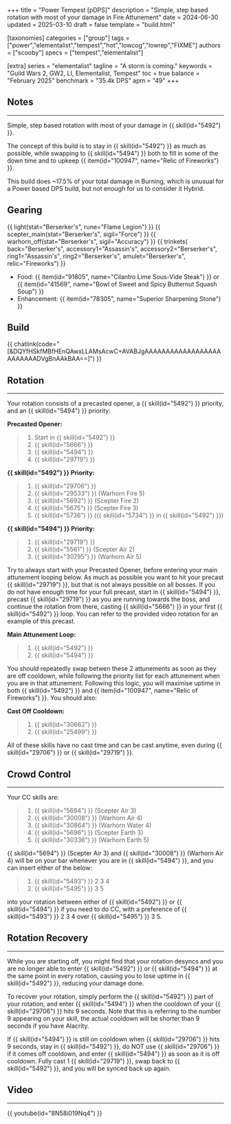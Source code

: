 +++
title = "Power Tempest [pDPS]"
description = "Simple, step based rotation with most of your damage in Fire Attunement"
date = 2024-06-30
updated = 2025-03-10
draft = false
template = "build.html"

[taxonomies]
categories = ["group"]
tags = ["power","elementalist","tempest","hot","lowcog","lowrep","FIXME"]
authors = ["scooby"]
specs = ["tempest","elementalist"]

[extra]
series = "elementalist"
tagline = "A storm is coming."
keywords = "Guild Wars 2, GW2, LI, Elementalist, Tempest"
toc = true
balance = "February 2025"
benchmark = "35.4k DPS"
apm = "49"
+++

## Notes

---

Simple, step based rotation with most of your damage in {{ skill(id="5492") }}.

The concept of this build is to stay in {{ skill(id="5492") }} as much as possible, while swapping to {{ skill(id="5494") }} both to fill in some of the down time and to upkeep {{ item(id="100947", name="Relic of Fireworks") }}.

This build does ~17.5% of your total damage in Burning, which is unusual for a Power based DPS build, but not enough for us to consider it Hybrid.

## Gearing

{{ light(stat="Berserker's", rune="Flame Legion") }}
{{ scepter_main(stat="Berserker's", sigil="Force") }}
{{ warhorn_off(stat="Berserker's", sigil="Accuracy") }}
{{ trinkets(
	back="Berserker's",
	accessory1="Assassin's",
	accessory2="Berserker's",
	ring1="Assassin's",
	ring2="Berserker's",
	amulet="Berserker's",
	relic="Fireworks") }}

- Food: {{ item(id="91805", name="Cilantro Lime Sous-Vide Steak") }} or {{ item(id="41569", name="Bowl of Sweet and Spicy Butternut Squash Soup") }}
- Enhancement: {{ item(id="78305", name="Superior Sharpening Stone") }}

## Build

{{ chatlink(code="[&DQYfHSkfMBfHEnQAwxLLAMsAcwC+AVABJgAAAAAAAAAAAAAAAAAAAAAAAAADVgBnAAkBAA==]") }}


## Rotation

---

Your rotation consists of a precasted opener, a {{ skill(id="5492") }} priority, and an {{ skill(id="5494") }} priority:

**Precasted Opener:**
> 1. Start in {{ skill(id="5492") }}
> 1. {{ skill(id="5666") }}
> 1. {{ skill(id="5494") }}
> 1. {{ skill(id="29719") }}

**{{ skill(id="5492") }} Priority:**
> 1. {{ skill(id="29706") }}
> 2. {{ skill(id="29533") }} (Warhorn Fire 5)
> 3. {{ skill(id="5692") }} (Scepter Fire 2)
> 4. {{ skill(id="5675") }} (Scepter Fire 3)
> 5. {{ skill(id="5736") }} ({{ skill(id="5734") }} in {{ skill(id="5492") }})

**{{ skill(id="5494") }} Priority:**
> 1. {{ skill(id="29719") }}
> 2. {{ skill(id="5561") }} (Scepter Air 2)
> 3. {{ skill(id="30795") }} (Warhorn Air 5)

Try to always start with your Precasted Opener, before entering your main attunement looping below. As much as possible you want to hit your precast {{ skill(id="29719") }}, but that is not always possible on all bosses. If you do not have enough time for your full precast, start in {{ skill(id="5494") }}, precast {{ skill(id="29719") }} as you are running towards the boss, and continue the rotation from there, casting {{ skill(id="5666") }} in your first {{ skill(id="5492") }} loop. You can refer to the provided video rotation for an example of this precast.

**Main Attunement Loop:**
> 1. {{ skill(id="5492") }}
> 2. {{ skill(id="5494") }}

You should repeatedly swap betwen these 2 attunements as soon as they are off cooldown, while following the priority list for each attunement when you are in that attunement. Following this logic, you will maximise uptime in both {{ skill(id="5492") }} and {{ item(id="100947", name="Relic of Fireworks") }}. You should also:

**Cast Off Cooldown:**
> 1. {{ skill(id="30662") }}
> 1. {{ skill(id="25499") }}

All of these skills have no cast time and can be cast anytime, even during {{ skill(id="29706") }} or {{ skill(id="29719") }}.

## Crowd Control

---

Your CC skills are:
> 1. {{ skill(id="5694") }} (Scepter Air 3)
> 1. {{ skill(id="30008") }} (Warhorn Air 4)
> 1. {{ skill(id="30864") }} (Warhorn Water 4)
> 1. {{ skill(id="5696") }} (Scepter Earth 3)
> 1. {{ skill(id="30336") }} (Warhorn Earth 5)

{{ skill(id="5694") }} (Scepter Air 3) and {{ skill(id="30008") }} (Warhorn Air 4) will be on your bar whenever you are in {{ skill(id="5494") }}, and you can insert either of the below:
> 1. {{ skill(id="5493") }} 2 3 4
> 1. {{ skill(id="5495") }} 3 5

into your rotation between either of {{ skill(id="5492") }} or {{ skill(id="5494") }} if you need to do CC, with a preference of {{ skill(id="5493") }} 2 3 4 over {{ skill(id="5495") }} 3 5.

## Rotation Recovery

---

While you are starting off, you might find that your rotation desyncs and you are no longer able to enter {{ skill(id="5492") }} or {{ skill(id="5494") }} at the same point in every rotation, causing you to lose uptime in {{ skill(id="5492") }}, reducing your damage done.

To recover your rotation, simply perform the {{ skill(id="5492") }} part of your rotation, and enter {{ skill(id="5494") }} when the cooldown of your {{ skill(id="29706") }} hits 9 seconds. Note that this is referring to the number 9 appearing on your skill, the actual cooldown will be shorter than 9 seconds if you have Alacrity.

If {{ skill(id="5494") }} is still on cooldown when {{ skill(id="29706") }} hits 9 seconds, stay in {{ skill(id="5492") }}, do NOT use {{ skill(id="29706") }} if it comes off cooldown, and enter {{ skill(id="5494") }} as soon as it is off cooldown. Fully cast 1 {{ skill(id="29719") }}, swap back to {{ skill(id="5492") }}, and you will be synced back up again.

## Video

---

{{ youtube(id="8N58i019Nq4") }}
